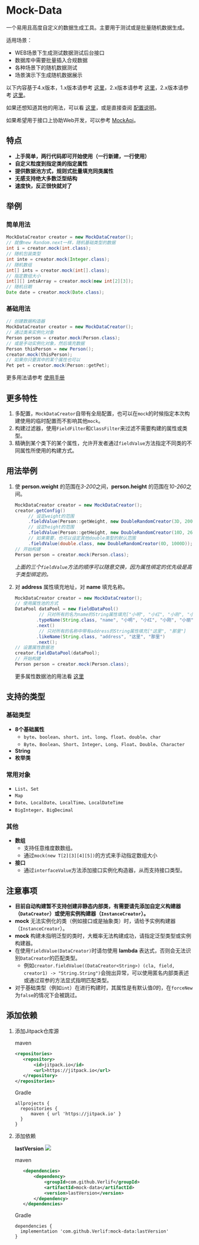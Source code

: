 # Mock-Data

一个易用且高度自定义的数据生成工具。主要用于测试或是批量随机数据生成。

适用场景：

- WEB场景下生成测试数据测试后台接口
- 数据库中需要批量插入合规数据
- 各种场景下的随机数据测试
- 场景演示下生成随机数据展示

以下内容基于4.x版本，1.x版本请参考 [这里](readme-1.x.md)，2.x版本请参考 [这里](readme-2.x.md)，2.x版本请参考 [这里](readme-3.x.md)。

如果还想知道其他的用法，可以看 [这里](docs/4.x/Directions.md)，或是直接查阅 [配置说明](docs/4.x/MockConfig.md)。

如果希望用于接口上协助Web开发，可以参考 [MockApi](https://github.com/Verlif/mock-api)。

## 特点

- **上手简单，两行代码即可开始使用（一行新建，一行使用）**
- **自定义粒度到指定类的指定属性**
- **提供数据池方式，规则式批量填充同类属性**
- **无感支持绝大多数泛型结构**
- **速度快，反正很快就对了**

## 举例

### 简单用法

   ```java
   MockDataCreator creator = new MockDataCreator();
   // 就像new Random.next一样，随机基础类型的数据
   int i = creator.mock(int.class);
   // 随机包装类型
   int inte = creator.mock(Integer.class);
   // 随机数组
   int[] ints = creator.mock(int[].class);
   // 指定数组大小
   int[][] intsArray = creator.mock(new int[2][3]);
   // 随机日期
   Date date = creator.mock(Date.class);
   ```

### 基础用法

   ```java
   // 创建数据构造器
   MockDataCreator creator = new MockDataCreator();
   // 通过类来实例化对象
   Person person = creator.mock(Person.class);
   // 或是手动实例化对象，然后填充数据
   Person thisPerson = new Person();
   creator.mock(thisPerson);
   // 如果你只要其中的某个属性也可以
   Pet pet = creator.mock(Person::getPet);
   ```

更多用法请参考 [使用手册](docs/4.x/Directions.md)

## 更多特性

1. 多配置，`MockDataCreator`自带有全局配置，也可以在`mock`的时候指定本次构建使用的临时配置而不影响其他`mock`。
2. 构建过滤器，使用`FieldFilter`和`ClassFilter`来过滤不需要构建的属性或类型。
3. 精确到某个类下的某个属性，允许开发者通过`fieldValue`方法指定不同类的不同属性所使用的构建方式。

## 用法举例

1. 使 __person.weight__ 的范围在*3-200*之间，__person.height__ 的范围在*10-260*之间。

   ```java
   MockDataCreator creator = new MockDataCreator();
   creator.getConfig()
        // 设定weight的范围
        .fieldValue(Person::getWeight, new DoubleRandomCreator(3D, 200D))
        // 设定height的范围
        .fieldValue(Person::getHeight, new DoubleRandomCreator(10D, 260D))
        // 如果需要，也可以设定其他double类型的默认范围
        .fieldValue(double.class, new DoubleRandomCreator(0D, 1000D));
   // 开始构建
   Person person = creator.mock(Person.class);
   ```

   *上面的三个`fieldValue`方法的顺序可以随意交换，因为属性绑定的优先级是高于类型绑定的。*

2. 对 **address** 属性填充地址，对 **name** 填充名称。

   ```java
   MockDataCreator creator = new MockDataCreator();
   // 使用属性池的方式
   DataPool dataPool = new FieldDataPool()
            // 只对所有的名为name的String属性填充["小明", "小红", "小刚", "小丽"]
           .typeName(String.class, "name", "小明", "小红", "小刚", "小丽")
           .next()
            // 只对所有的名称中带有address的String属性填充["这里", "那里"]
           .likeName(String.class, "address", "这里", "那里")
           .next();
   // 设置属性数据池
   creator.fieldDataPool(dataPool);
   // 开始构建
   Person person = creator.mock(Person.class);
   ```

   更多属性数据池的用法看 [这里](docs/4.x/FieldDataPool.md)

## 支持的类型

### 基础类型

- __8个基础属性__
   - `byte`、`boolean`、`short`、`int`、`long`、`float`、`double`、`char`
   - `Byte`、`Boolean`、`Short`、`Integer`、`Long`、`Float`、`Double`、`Character`
- __String__
- __枚举类__

### 常用对象

- `List`、`Set`
- `Map`
- `Date`、`LocalDate`、`LocalTime`、`LocalDateTime`
- `BigInteger`、`BigDecimal`

### 其他

- __数组__
   - 支持任意维度数数组。
   - 通过`mock(new T[2][3][4][5])`的方式来手动指定数组大小
- **接口**
  - 通过`interfaceValue`方法添加接口实例化构造器，从而支持接口类型。

## 注意事项

- __目前自动构建暂不支持创建非静态内部类，有需要请先添加自定义构建器（`DataCreator`）或使用实例构建器（`InstanceCreator`）。__
- __mock__ 无法实例化的类（例如接口或是抽象类）时，请给予实例构建器（`InstanceCreator`）。
- __mock__ 构建未指明泛型的类时，大概率无法构建成功，请指定泛型类型或实例构建器。
- 在使用`fieldValue(DataCreator)`时请勿使用 __lambda__ 表达式，否则会无法识别`DataCreator`的匹配类型。
  - 例如`creator.fieldValue((DataCreator<String>) (cla, field, creator1) -> "String.String")`会抛出异常，可以使用匿名内部类表述或通过双参的方法显式指明匹配类型。
- 对于基础类型（例如`int`）在进行构建时，其属性是有默认值*0*的，在`forceNew`为`false`的情况下会被跳过。

## 添加依赖

1. 添加Jitpack仓库源

   maven

    ```xml
    <repositories>
       <repository>
           <id>jitpack.io</id>
           <url>https://jitpack.io</url>
       </repository>
    </repositories>
    ```

   Gradle

    ```text
    allprojects {
      repositories {
          maven { url 'https://jitpack.io' }
      }
    }
    ```

2. 添加依赖

   __lastVersion__ [![](https://jitpack.io/v/Verlif/mock-data.svg)](https://jitpack.io/#Verlif/mock-data)

   maven

   ```xml
      <dependencies>
          <dependency>
              <groupId>com.github.Verlif</groupId>
              <artifactId>mock-data</artifactId>
              <version>lastVersion</version>
          </dependency>
      </dependencies>
   ```

   Gradle

   ```text
   dependencies {
     implementation 'com.github.Verlif:mock-data:lastVersion'
   }
   ```
